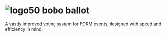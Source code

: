 # ![logo50](https://github.com/artbyFORM/bobo-ballot/assets/10319727/925b585d-e310-4a71-ab9d-be167c9a43a7) bobo ballot
A vastly improved voting system for FORM events, designed with speed and efficiency in mind. 

